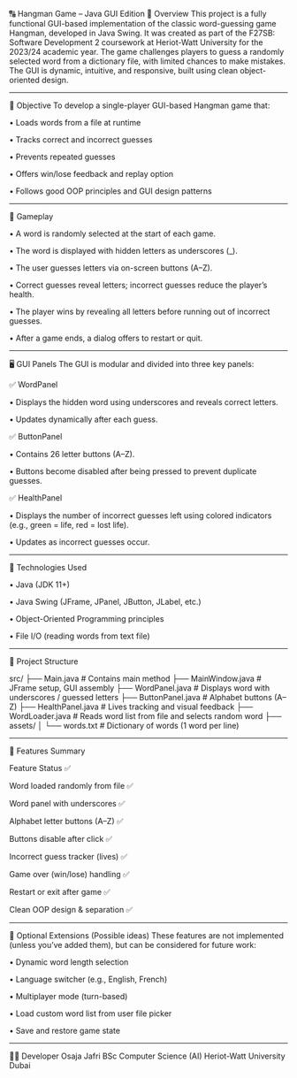 🔠 Hangman Game – Java GUI Edition 
📌 Overview
This project is a fully functional GUI-based implementation of the classic word-guessing game Hangman, developed in Java Swing. It was created as part of the F27SB: Software Development 2 coursework at Heriot-Watt University for the 2023/24 academic year.
The game challenges players to guess a randomly selected word from a dictionary file, with limited chances to make mistakes. The GUI is dynamic, intuitive, and responsive, built using clean object-oriented design.
________________________________________
🎯 Objective
To develop a single-player GUI-based Hangman game that:

•	Loads words from a file at runtime

•	Tracks correct and incorrect guesses

•	Prevents repeated guesses

•	Offers win/lose feedback and replay option

•	Follows good OOP principles and GUI design patterns

________________________________________
🧩 Gameplay

•	A word is randomly selected at the start of each game.

•	The word is displayed with hidden letters as underscores (_).

•	The user guesses letters via on-screen buttons (A–Z).

•	Correct guesses reveal letters; incorrect guesses reduce the player’s health.

•	The player wins by revealing all letters before running out of incorrect guesses.

•	After a game ends, a dialog offers to restart or quit.

________________________________________
🖥️ GUI Panels
The GUI is modular and divided into three key panels:

✅ WordPanel

•	Displays the hidden word using underscores and reveals correct letters.

•	Updates dynamically after each guess.

✅ ButtonPanel

•	Contains 26 letter buttons (A–Z).

•	Buttons become disabled after being pressed to prevent duplicate guesses.

✅ HealthPanel

•	Displays the number of incorrect guesses left using colored indicators (e.g., green = life, red = lost life).

•	Updates as incorrect guesses occur.

________________________________________
🔧 Technologies Used

•	Java (JDK 11+)

•	Java Swing (JFrame, JPanel, JButton, JLabel, etc.)

•	Object-Oriented Programming principles

•	File I/O (reading words from text file)

________________________________________
📂 Project Structure

src/
├── Main.java           # Contains main method
├── MainWindow.java     # JFrame setup, GUI assembly
├── WordPanel.java      # Displays word with underscores / guessed letters
├── ButtonPanel.java    # Alphabet buttons (A–Z)
├── HealthPanel.java    # Lives tracking and visual feedback
├── WordLoader.java     # Reads word list from file and selects random word
├── assets/
│   └── words.txt       # Dictionary of words (1 word per line)


________________________________________
🧪 Features Summary

Feature	Status ✅

Word loaded randomly from file	✅

Word panel with underscores	✅

Alphabet letter buttons (A–Z)	✅

Buttons disable after click	✅

Incorrect guess tracker (lives)	✅

Game over (win/lose) handling	✅

Restart or exit after game	✅

Clean OOP design & separation	✅
________________________________________
🌟 Optional Extensions (Possible ideas)
These features are not implemented (unless you’ve added them), but can be considered for future work:

•	Dynamic word length selection

•	Language switcher (e.g., English, French)

•	Multiplayer mode (turn-based)

•	Load custom word list from user file picker

•	Save and restore game state

________________________________________
👨‍💻 Developer
Osaja Jafri
BSc Computer Science (AI)
Heriot-Watt University Dubai




